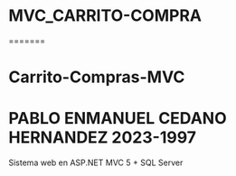 
# MVC_CARRITO-COMPRA
=======
# Carrito-Compras-MVC
# PABLO ENMANUEL CEDANO HERNANDEZ 2023-1997
Sistema web en ASP.NET MVC 5 + SQL Server 

